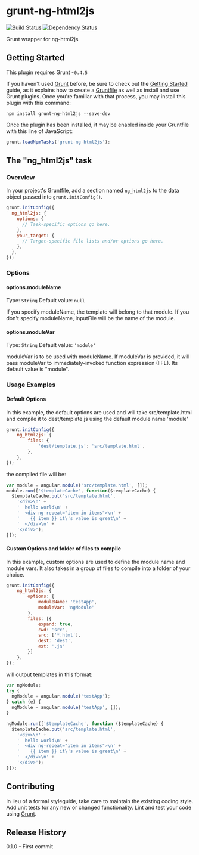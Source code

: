 # grunt-ng-html2js

[![Build Status](https://travis-ci.org/itsnydell/grunt-ng-html2js.svg?branch=master)](https://travis-ci.org/itsnydell/grunt-ng-html2js)
[![Dependency Status](https://gemnasium.com/itsnydell/grunt-ng-html2js.svg)](https://gemnasium.com/itsnydell/grunt-ng-html2js)

Grunt wrapper for ng-html2js

## Getting Started
This plugin requires Grunt `~0.4.5`

If you haven't used [Grunt](http://gruntjs.com/) before, be sure to check out the [Getting Started](http://gruntjs.com/getting-started) guide, as it explains how to create a [Gruntfile](http://gruntjs.com/sample-gruntfile) as well as install and use Grunt plugins. Once you're familiar with that process, you may install this plugin with this command:

```shell
npm install grunt-ng-html2js --save-dev
```

Once the plugin has been installed, it may be enabled inside your Gruntfile with this line of JavaScript:

```js
grunt.loadNpmTasks('grunt-ng-html2js');
```

## The "ng_html2js" task

### Overview
In your project's Gruntfile, add a section named `ng_html2js` to the data object passed into `grunt.initConfig()`.

```JavaScript
grunt.initConfig({
  ng_html2js: {
    options: {
      // Task-specific options go here.
    },
    your_target: {
      // Target-specific file lists and/or options go here.
    },
  },
});
```

### Options

#### options.moduleName
Type: `String`
Default value: `null`

If you specify moduleName, the template will belong to that module.
If you don't specify moduleName, inputFile will be the name of the module.

#### options.moduleVar
Type: `String`
Default value: `'module'`

moduleVar is to be used with moduleName. If moduleVar is provided, it will pass moduleVar to immediately-invoked function expression (IIFE). Its default value is "module".

### Usage Examples

#### Default Options
In this example, the default options are used and will take src/template.html and compile it to dest/template.js using the default module name 'module'

```JavaScript
grunt.initConfig({
    ng_html2js: {
        files: {
            'dest/template.js': 'src/template.html',
        },
    },
});
```

the compiled file will be:

```JavaScript
var module = angular.module('src/template.html', []);
module.run(['$templateCache', function($templateCache) {
  $templateCache.put('src/template.html',
    '<div>\n' +
    '  hello world\n' +
    '  <div ng-repeat="item in items">\n' +
    '    {{ item }} it\'s value is great\n' +
    '  </div>\n' +
    '</div>');
}]);
```

#### Custom Options and folder of files to compile
In this example, custom options are used to define the module name and module vars. It also takes in a group of files to compile into a folder of your choice.

```JavaScript
grunt.initConfig({
    ng_html2js: {
        options: {
            moduleName: 'testApp',
            moduleVar: 'ngModule'
        },
        files: [{
            expand: true,
            cwd: 'src',
            src: ['*.html'],
            dest: 'dest',
            ext: '.js'
        }]
    },
});
```

will output templates in this format:

```JavaScript
var ngModule;
try {
  ngModule = angular.module('testApp');
} catch (e) {
  ngModule = angular.module('testApp', []);
}

ngModule.run(['$templateCache', function ($templateCache) {
  $templateCache.put('src/template.html',
    '<div>\n' +
    '  hello world\n' +
    '  <div ng-repeat="item in items">\n' +
    '    {{ item }} it\'s value is great\n' +
    '  </div>\n' +
    '</div>');
}]);
```

## Contributing
In lieu of a formal styleguide, take care to maintain the existing coding style. Add unit tests for any new or changed functionality. Lint and test your code using [Grunt](http://gruntjs.com/).

## Release History
0.1.0 - First commit
